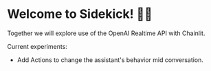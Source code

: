 # Welcome to Sidekick! 🚀🤖

Together we will explore use of the OpenAI Realtime API with Chainlit.

Current experiments:

- Add Actions to change the assistant's behavior mid conversation.
